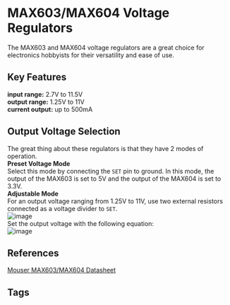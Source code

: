 # MAX603/MAX604 Voltage Regulators

The MAX603 and MAX604 voltage regulators are a great choice for electronics hobbyists for their versatility and ease of use.  

## Key Features
**input range:** 2.7V to 11.5V  
**output range:** 1.25V to 11V  
**current output:** up to 500mA 

## Output Voltage Selection
The great thing about these regulators is that they have 2 modes of operation.  
**Preset Voltage Mode**  
Select this mode by connecting the `SET` pin to ground. In this mode, the output of the MAX603 is set to 5V and the output of the MAX604 is set to 3.3V.  
**Adjustable Mode**  
For an output voltage ranging from 1.25V to 11V, use two external resistors connected as a voltage divider to `SET`.  
![image](https://s3.us-west-1.amazonaws.com/zettelimages/Fri_Jun_16_05:54:23_PM_PDT_2023.png)  
Set the output voltage with the following equation:  
![image](https://s3.us-west-1.amazonaws.com/zettelimages/Fri_Jun_16_05:56:20_PM_PDT_2023.png)

## References
[Mouser MAX603/MAX604 Datasheet](https://www.mouser.com/datasheet/2/609/MAX603_MAX604-3113208.pdf)

## Tags
